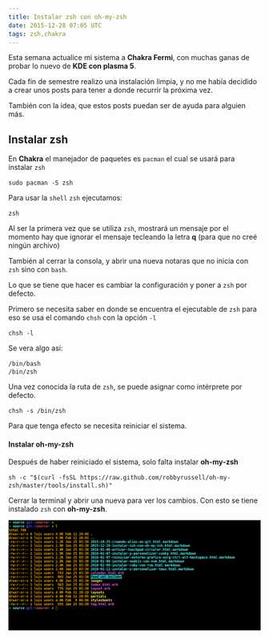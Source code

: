 ```yaml
---
title: Instalar zsh con oh-my-zsh
date: 2015-12-28 07:05 UTC
tags: zsh,chakra
---
```


Esta semana actualice mi sistema a **Chakra Fermi**, con muchas ganas de
probar lo nuevo de **KDE con plasma 5**.

Cada fin de semestre realizo una instalación limpia, y no me había decidido
a crear unos posts para tener a donde recurrir la próxima vez.

También con la idea, que estos posts puedan ser de ayuda para alguien más.

## Instalar zsh

En **Chakra** el manejador de paquetes es `pacman` el cual se usará para instalar
`zsh`

``` shell
sudo pacman -S zsh
```

Para usar la `shell` `zsh` ejecutamos:

``` shell
zsh
```
Al ser la primera vez que se utiliza `zsh`, mostrará un mensaje por el momento
hay que ignorar el mensaje tecleando la letra **q** (para que no creé ningún archivo)

También al cerrar la consola, y abrir una nueva notaras que no inicia con
`zsh` sino con `bash`.

Lo que se tiene que hacer es cambiar la configuración y poner a `zsh`
por defecto.

Primero se necesita saber en donde se encuentra el ejecutable de `zsh`
para eso se usa el comando `chsh` con la opción `-l`

``` shell
chsh -l
```
Se vera algo así:

``` shell
/bin/bash
/bin/zsh
```

Una vez conocida la ruta de `zsh`, se puede asignar como intérprete por defecto.

``` shell
chsh -s /bin/zsh
```

Para que tenga efecto se necesita reiniciar el sistema.

#### Instalar oh-my-zsh

Después de haber reiniciado el sistema, solo falta instalar **oh-my-zsh**


``` shell
sh -c "$(curl -fsSL https://raw.github.com/robbyrussell/oh-my-zsh/master/tools/install.sh)"
```

Cerrar la terminal y abrir una nueva para ver los cambios.
Con esto se tiene instalado `zsh` con **oh-my-zsh**.

[![zsh-horizontal-img](./images/zsh/zsh.png)](./images/zsh/zsh.png)


